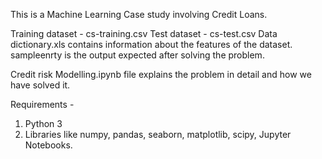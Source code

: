 This is a Machine Learning Case study involving Credit Loans.

Training dataset - cs-training.csv
Test dataset - cs-test.csv
Data dictionary.xls contains information about the features of the dataset.
sampleenrty is the output expected after solving the problem.

Credit risk Modelling.ipynb file explains the problem in detail and how we have solved it.

Requirements -
1. Python 3
2. Libraries like numpy, pandas, seaborn, matplotlib, scipy, Jupyter Notebooks.
